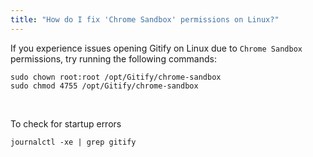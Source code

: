 ```yaml
---
title: "How do I fix 'Chrome Sandbox' permissions on Linux?"
---
```

If you experience issues opening Gitify on Linux due to `Chrome Sandbox` permissions, try running the following commands:

```
sudo chown root:root /opt/Gitify/chrome-sandbox
sudo chmod 4755 /opt/Gitify/chrome-sandbox
```

<br />

To check for startup errors
```
journalctl -xe | grep gitify
```